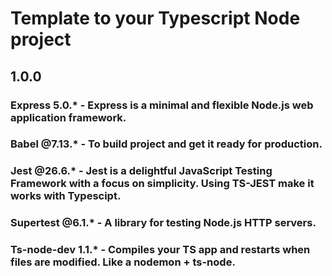 # Template to your Typescript Node project
## 1.0.0

### Express 5.0.* - Express is a minimal and flexible Node.js web application framework.

### Babel @7.13.* - To build project and get it ready for production.

### Jest @26.6.* - Jest is a delightful JavaScript Testing Framework with a focus on simplicity. Using TS-JEST make it works with Typescipt.

### Supertest @6.1.* - A library for testing Node.js HTTP servers.

### Ts-node-dev 1.1.* - Compiles your TS app and restarts when files are modified. Like a nodemon + ts-node.
